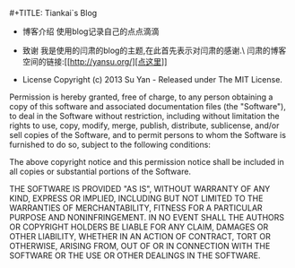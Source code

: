 #+TITLE: Tiankai`s Blog
* 博客介绍
使用blog记录自己的点点滴滴

* 致谢
我是使用的闫肃的blog的主题,在此首先表示对闫肃的感谢.\\
闫肃的博客空间的链接:[[http://yansu.org/][点这里]]

* License
Copyright (c) 2013 Su Yan - Released under The MIT License.

Permission is hereby granted, free of charge, to any person
obtaining a copy of this software and associated documentation
files (the "Software"), to deal in the Software without
restriction, including without limitation the rights to use,
copy, modify, merge, publish, distribute, sublicense, and/or sell
copies of the Software, and to permit persons to whom the
Software is furnished to do so, subject to the following
conditions:

The above copyright notice and this permission notice shall be
included in all copies or substantial portions of the Software.

THE SOFTWARE IS PROVIDED "AS IS", WITHOUT WARRANTY OF ANY KIND,
EXPRESS OR IMPLIED, INCLUDING BUT NOT LIMITED TO THE WARRANTIES
OF MERCHANTABILITY, FITNESS FOR A PARTICULAR PURPOSE AND
NONINFRINGEMENT. IN NO EVENT SHALL THE AUTHORS OR COPYRIGHT
HOLDERS BE LIABLE FOR ANY CLAIM, DAMAGES OR OTHER LIABILITY,
WHETHER IN AN ACTION OF CONTRACT, TORT OR OTHERWISE, ARISING
FROM, OUT OF OR IN CONNECTION WITH THE SOFTWARE OR THE USE OR
OTHER DEALINGS IN THE SOFTWARE.

